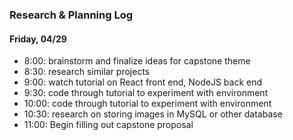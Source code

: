 


### Research & Planning Log
#### Friday, 04/29
* 8:00: brainstorm and finalize ideas for capstone theme
* 8:30: research similar projects
* 9:00: watch tutorial on React front end, NodeJS back end
* 9:30: code through tutorial to experiment with environment 
* 10:00: code through tutorial to experiment with environment
* 10:30: research on storing images in MySQL or other database
* 11:00: Begin filling out capstone proposal
